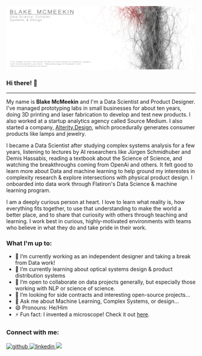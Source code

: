 ![Header of two citation networks from academic journals](https://github.com/thegrandblooms/thegrandblooms/blob/79438adbb8eca30c52230ad8a2aecf83ff3e77c2/GitHub_Header_2.jpg)

### Hi there! 👋
---
My name is **Blake McMeekin** and I'm a Data Scientist and Product Designer. I've managed prototyping labs in small businesses for about ten years, doing 3D printing and laser fabrication to develop and test new products. I also worked at a startup analytics agency called Source Medium. I also started a company, [Alterity.Design](https://www.alterity.design/), which procedurally generates consumer products like lamps and jewelry.

I became a Data Scientist after studying complex systems analysis for a few years, listening to lectures by AI researchers like Jürgen Schmidhuber and Demis Hassabis, reading a textbook about the Science of Science, and watching the breakthroughs coming from OpenAi and others. It felt good to learn more about Data and machine learning to help ground my interestes in complexity research & explore intersections with physical product design. I onboarded into data work through Flatiron's Data Science & machine learning program.

I am a deeply curious person at heart. I love to learn what reality is, how everything fits together, to use that understanding to make the world a better place, and to share that curiosity with others through teaching and learning. I work best in curious, highly-motivated environments with teams who believe in what they do and take pride in their work.

### What I'm up to:

- 🔭 I’m currently working as an independent designer and taking a break from Data work!
- 🌱 I’m currently learning about optical systems design & product distribution systems
- 👯 I’m open to collaborate on data projects generally, but especially those working with NLP or science of science.
- 🤔 I’m looking for side contracts and interesting open-source projects...
- 💬 Ask me about Machine Learning, Complex Systems, or design...
- 😄 Pronouns: He/Him
- ⚡ Fun fact: I invented a microscope! Check it out [here](https://www.alterity.design/projection-microscope).

### Connect with me:
<a href="https://github.com/thegrandblooms" target="_blank">
<img src=https://img.shields.io/badge/github-%2324292e.svg?&style=for-the-badge&logo=github&logoColor=white alt=github style="margin-bottom: 5px;" />
</a>
<a href="https://linkedin.com/in/blakemcme" target="_blank">
<img src=https://img.shields.io/badge/linkedin-%231E77B5.svg?&style=for-the-badge&logo=linkedin&logoColor=white alt=linkedin style="margin-bottom: 5px;" />
</a>
<a href="mailto:blakemcme@gmail.com" rel="nofollow"><img src= "https://img.shields.io/badge/Gmail-D14836?style=for-the-badge&logo=gmail&logoColor=white" />
</a>

